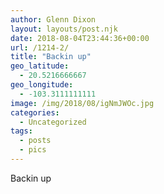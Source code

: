 ```yaml
---
author: Glenn Dixon
layout: layouts/post.njk
date: 2018-08-04T23:44:36+00:00
url: /1214-2/
title: "Backin up"
geo_latitude:
  - 20.5216666667
geo_longitude:
  - -103.3111111111
image: /img/2018/08/igNmJWOc.jpg
categories:
  - Uncategorized
tags:
  - posts
  - pics
---
```

Backin up